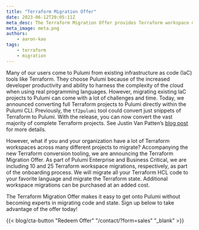 ```yaml
---
title: "Terraform Migration Offer"
date: 2023-06-12T20:05:11Z
meta_desc: The Terraform Migration Offer provides Terraform workspace migrations as part of Pulumi Enterprise and Business Critical onboarding. 
meta_image: meta.png
authors:
    - aaron-kao
tags:
    - terraform
    - migration
---
```


Many of our users come to Pulumi from existing infrastructure as code (IaC) tools like Terraform. They choose Pulumi because of the increased developer productivity and ability to harness the complexity of the cloud when using real programming languages. However, migrating existing IaC projects to Pulumi can come with a lot of challenges and time. Today, we announced converting full Terraform projects to Pulumi directly within the Pulumi CLI. Previously, the `tf2pulumi` tool could convert just snippets of Terraform to Pulumi. With the release, you can now convert the vast majority of complete Terraform projects. See Justin Van Patten’s [blog post](/blog/converting-full-terraform-programs-to-pulumi) for more details.

However, what if you and your organization have a lot of Terraform workspaces across many different projects to migrate? Accompanying the new Terraform conversion tooling, we are announcing the Terraform Migration Offer. As part of Pulumi Enterprise and Business Critical, we are including 10 and 25 Terraform workspace migrations, respectively, as part of the onboarding process. We will migrate all your Terraform HCL code to your favorite language and migrate the Terraform state. Additional workspace migrations can be purchased at an added cost.

The Terraform Migration Offer makes it easy to get onto Pulumi without becoming experts in migrating code and state. Sign up below to take advantage of the offer today!

{{< blog/cta-button "Redeem Offer" "/contact/?form=sales" "_blank" >}}
